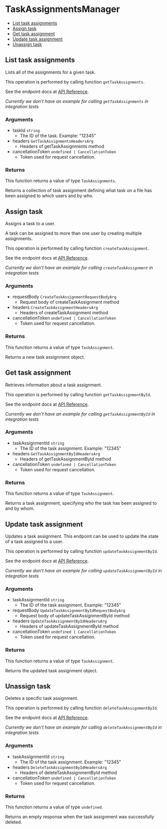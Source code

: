 # TaskAssignmentsManager

- [List task assignments](#list-task-assignments)
- [Assign task](#assign-task)
- [Get task assignment](#get-task-assignment)
- [Update task assignment](#update-task-assignment)
- [Unassign task](#unassign-task)

## List task assignments

Lists all of the assignments for a given task.

This operation is performed by calling function `getTaskAssignments`.

See the endpoint docs at
[API Reference](https://developer.box.com/reference/get-tasks-id-assignments/).

_Currently we don't have an example for calling `getTaskAssignments` in integration tests_

### Arguments

- taskId `string`
  - The ID of the task. Example: "12345"
- headers `GetTaskAssignmentsHeadersArg`
  - Headers of getTaskAssignments method
- cancellationToken `undefined | CancellationToken`
  - Token used for request cancellation.

### Returns

This function returns a value of type `TaskAssignments`.

Returns a collection of task assignment defining what task on
a file has been assigned to which users and by who.

## Assign task

Assigns a task to a user.

A task can be assigned to more than one user by creating multiple
assignments.

This operation is performed by calling function `createTaskAssignment`.

See the endpoint docs at
[API Reference](https://developer.box.com/reference/post-task-assignments/).

_Currently we don't have an example for calling `createTaskAssignment` in integration tests_

### Arguments

- requestBody `CreateTaskAssignmentRequestBodyArg`
  - Request body of createTaskAssignment method
- headers `CreateTaskAssignmentHeadersArg`
  - Headers of createTaskAssignment method
- cancellationToken `undefined | CancellationToken`
  - Token used for request cancellation.

### Returns

This function returns a value of type `TaskAssignment`.

Returns a new task assignment object.

## Get task assignment

Retrieves information about a task assignment.

This operation is performed by calling function `getTaskAssignmentById`.

See the endpoint docs at
[API Reference](https://developer.box.com/reference/get-task-assignments-id/).

_Currently we don't have an example for calling `getTaskAssignmentById` in integration tests_

### Arguments

- taskAssignmentId `string`
  - The ID of the task assignment. Example: "12345"
- headers `GetTaskAssignmentByIdHeadersArg`
  - Headers of getTaskAssignmentById method
- cancellationToken `undefined | CancellationToken`
  - Token used for request cancellation.

### Returns

This function returns a value of type `TaskAssignment`.

Returns a task assignment, specifying who the task has been assigned to
and by whom.

## Update task assignment

Updates a task assignment. This endpoint can be
used to update the state of a task assigned to a user.

This operation is performed by calling function `updateTaskAssignmentById`.

See the endpoint docs at
[API Reference](https://developer.box.com/reference/put-task-assignments-id/).

_Currently we don't have an example for calling `updateTaskAssignmentById` in integration tests_

### Arguments

- taskAssignmentId `string`
  - The ID of the task assignment. Example: "12345"
- requestBody `UpdateTaskAssignmentByIdRequestBodyArg`
  - Request body of updateTaskAssignmentById method
- headers `UpdateTaskAssignmentByIdHeadersArg`
  - Headers of updateTaskAssignmentById method
- cancellationToken `undefined | CancellationToken`
  - Token used for request cancellation.

### Returns

This function returns a value of type `TaskAssignment`.

Returns the updated task assignment object.

## Unassign task

Deletes a specific task assignment.

This operation is performed by calling function `deleteTaskAssignmentById`.

See the endpoint docs at
[API Reference](https://developer.box.com/reference/delete-task-assignments-id/).

_Currently we don't have an example for calling `deleteTaskAssignmentById` in integration tests_

### Arguments

- taskAssignmentId `string`
  - The ID of the task assignment. Example: "12345"
- headers `DeleteTaskAssignmentByIdHeadersArg`
  - Headers of deleteTaskAssignmentById method
- cancellationToken `undefined | CancellationToken`
  - Token used for request cancellation.

### Returns

This function returns a value of type `undefined`.

Returns an empty response when the task
assignment was successfully deleted.
